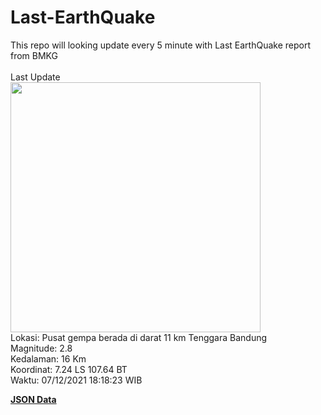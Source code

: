 # Last-EarthQuake
This repo will looking update every 5 minute with Last EarthQuake report from BMKG
<br>
<br>
Last Update
<br>
<img src="https://ews.bmkg.go.id/TEWS/data/20211207181823.mmi.jpg" width="400"/>
<br>
Lokasi: Pusat gempa berada di darat 11 km Tenggara Bandung <br>
Magnitude: 2.8 <br>
Kedalaman: 16 Km <br>
Koordinat: 7.24 LS 107.64 BT <br>
Waktu: 07/12/2021 18:18:23 WIB <br>

<a href="./data/data.json">**JSON Data**</a>

